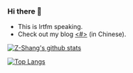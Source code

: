 ### Hi there 👋

* This is lrtfm speaking.
* Check out my blog [<#>](https://blog.lrtfm.com/) (in Chinese).

[![Z-Shang's github stats](https://github-readme-stats.vercel.app/api?username=lrtfm&count_private=true&show_icons=true&theme=solarized-light)](https://github.com/anuraghazra/github-readme-stats)

[![Top Langs](https://github-readme-stats.vercel.app/api/top-langs/?username=lrtfm&layout=compact&theme=solarized-light)](https://github.com/anuraghazra/github-readme-stats)

<!--
**lrtfm/lrtfm** is a ✨ _special_ ✨ repository because its `README.md` (this file) appears on your GitHub profile.

Here are some ideas to get you started:

- 🔭 I’m currently working on ...
- 🌱 I’m currently learning ...
- 👯 I’m looking to collaborate on ...
- 🤔 I’m looking for help with ...
- 💬 Ask me about ...
- 📫 How to reach me: ...
- 😄 Pronouns: ...
- ⚡ Fun fact: ...
-->

